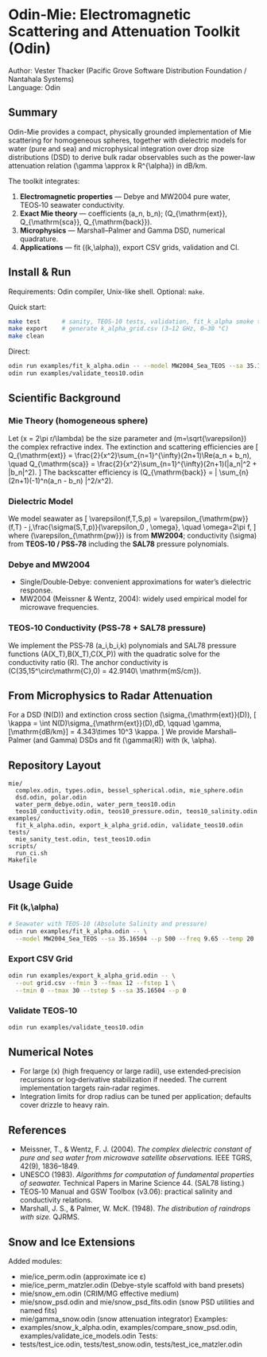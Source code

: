 
# Odin-Mie: Electromagnetic Scattering and Attenuation Toolkit (Odin)

Author: Vester Thacker (Pacific Grove Software Distribution Foundation / Nantahala Systems)  
Language: Odin

## Summary

Odin-Mie provides a compact, physically grounded implementation of Mie scattering for homogeneous spheres,
together with dielectric models for water (pure and sea) and microphysical integration over drop size
distributions (DSD) to derive bulk radar observables such as the power-law attenuation relation
\(\gamma \approx k R^{\alpha}\) in dB/km.

The toolkit integrates:
1. **Electromagnetic properties** — Debye and MW2004 pure water, TEOS‑10 seawater conductivity.
2. **Exact Mie theory** — coefficients \(a_n, b_n\); \(Q_{\mathrm{ext}}, Q_{\mathrm{sca}}, Q_{\mathrm{back}}\).
3. **Microphysics** — Marshall–Palmer and Gamma DSD, numerical quadrature.
4. **Applications** — fit \((k,\alpha)\), export CSV grids, validation and CI.

## Install & Run

Requirements: Odin compiler, Unix-like shell. Optional: `make`.

Quick start:
```bash
make test      # sanity, TEOS-10 tests, validation, fit_k_alpha smoke tests
make export    # generate k_alpha_grid.csv (3–12 GHz, 0–30 °C)
make clean
```

Direct:
```bash
odin run examples/fit_k_alpha.odin -- --model MW2004_Sea_TEOS --sa 35.16504 --p 500
odin run examples/validate_teos10.odin
```

## Scientific Background

### Mie Theory (homogeneous sphere)
Let \(x = 2\pi r/\lambda\) be the size parameter and \(m=\sqrt{\varepsilon}\) the complex refractive index.
The extinction and scattering efficiencies are
\[
Q_{\mathrm{ext}} = \frac{2}{x^2}\sum_{n=1}^{\infty}(2n+1)\Re(a_n + b_n), \quad
Q_{\mathrm{sca}} = \frac{2}{x^2}\sum_{n=1}^{\infty}(2n+1)(|a_n|^2 + |b_n|^2).
\]
The backscatter efficiency is \(Q_{\mathrm{back}} = | \sum_{n}(2n+1)(-1)^n(a_n - b_n) |^2/x^2\).

### Dielectric Model
We model seawater as
\[
\varepsilon(f,T,S,p) = \varepsilon_{\mathrm{pw}}(f,T) - j\,\frac{\sigma(S,T,p)}{\varepsilon_0 \, \omega},
\quad \omega=2\pi f,
\]
where \(\varepsilon_{\mathrm{pw}}\) is from **MW2004**; conductivity \(\sigma\) from **TEOS‑10 / PSS‑78**
including the **SAL78** pressure polynomials.

### Debye and MW2004
- Single/Double‑Debye: convenient approximations for water’s dielectric response.
- MW2004 (Meissner & Wentz, 2004): widely used empirical model for microwave frequencies.

### TEOS‑10 Conductivity (PSS‑78 + SAL78 pressure)
We implement the PSS‑78 \(a_i,b_i,k\) polynomials and SAL78 pressure functions
\(A(X_T),B(X_T),C(X_P)\) with the quadratic solve for the conductivity ratio \(R\).
The anchor conductivity is \(C(35,15^\circ\mathrm{C},0) = 42.9140\ \mathrm{mS/cm}\).

## From Microphysics to Radar Attenuation

For a DSD \(N(D)\) and extinction cross section \(\sigma_{\mathrm{ext}}(D)\),
\[
\kappa = \int N(D)\sigma_{\mathrm{ext}}(D)\,dD, \qquad \gamma\,[\mathrm{dB/km}] = 4.343\times 10^3 \kappa.
\]
We provide Marshall–Palmer (and Gamma) DSDs and fit \(\gamma(R)\) with \(k, \alpha\).

## Repository Layout

```
mie/
  complex.odin, types.odin, bessel_spherical.odin, mie_sphere.odin
  dsd.odin, polar.odin
  water_perm_debye.odin, water_perm_teos10.odin
  teos10_conductivity.odin, teos10_pressure.odin, teos10_salinity.odin
examples/
  fit_k_alpha.odin, export_k_alpha_grid.odin, validate_teos10.odin
tests/
  mie_sanity_test.odin, test_teos10.odin
scripts/
  run_ci.sh
Makefile
```

## Usage Guide

### Fit \(k,\alpha\)
```bash
# Seawater with TEOS‑10 (Absolute Salinity and pressure)
odin run examples/fit_k_alpha.odin -- \
  --model MW2004_Sea_TEOS --sa 35.16504 --p 500 --freq 9.65 --temp 20
```

### Export CSV Grid
```bash
odin run examples/export_k_alpha_grid.odin -- \
  --out grid.csv --fmin 3 --fmax 12 --fstep 1 \
  --tmin 0 --tmax 30 --tstep 5 --sa 35.16504 --p 0
```

### Validate TEOS‑10
```bash
odin run examples/validate_teos10.odin
```

## Numerical Notes

- For large \(x\) (high frequency or large radii), use extended‑precision recursions or
log‑derivative stabilization if needed. The current implementation targets rain‑radar regimes.
- Integration limits for drop radius can be tuned per application; defaults cover drizzle to heavy rain.

## References

- Meissner, T., & Wentz, F. J. (2004). *The complex dielectric constant of pure and sea water from microwave satellite observations.* IEEE TGRS, 42(9), 1836–1849.
- UNESCO (1983). *Algorithms for computation of fundamental properties of seawater.* Technical Papers in Marine Science 44. (SAL78 listing.)
- TEOS‑10 Manual and GSW Toolbox (v3.06): practical salinity and conductivity relations.
- Marshall, J. S., & Palmer, W. McK. (1948). *The distribution of raindrops with size.* QJRMS.


## Snow and Ice Extensions
Added modules:
- mie/ice_perm.odin (approximate ice ε)
- mie/ice_perm_matzler.odin (Debye-style scaffold with band presets)
- mie/snow_em.odin (CRIM/MG effective medium)
- mie/snow_psd.odin and mie/snow_psd_fits.odin (snow PSD utilities and named fits)
- mie/gamma_snow.odin (snow attenuation integrator)
Examples:
- examples/snow_k_alpha.odin, examples/compare_snow_psd.odin, examples/validate_ice_models.odin
Tests:
- tests/test_ice.odin, tests/test_snow.odin, tests/test_ice_matzler.odin
